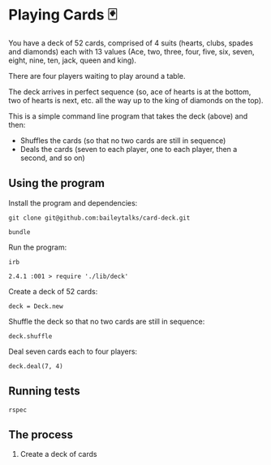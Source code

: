 # Playing Cards 🃏

You have a deck of 52 cards, comprised of 4 suits (hearts, clubs, spades and diamonds) each with 13 values (Ace, two, three, four, five, six, seven, eight, nine, ten, jack, queen and king).

There are four players waiting to play around a table.

The deck arrives in perfect sequence (so, ace of hearts is at the bottom, two of hearts is next, etc. all the way up to the king of diamonds on the top).

This is a simple command line program that takes the deck (above) and then:
* Shuffles the cards (so that no two cards are still in sequence)
* Deals the cards (seven to each player, one to each player, then a second, and so on)

## Using the program

Install the program and dependencies:

`git clone git@github.com:baileytalks/card-deck.git`

`bundle`

Run the program:

`irb`

`2.4.1 :001 > require './lib/deck'`

Create a deck of 52 cards:

`deck = Deck.new`

Shuffle the deck so that no two cards are still in sequence:

`deck.shuffle`

Deal seven cards each to four players:

`deck.deal(7, 4)`

## Running tests

`rspec`

## The process
1. Create a deck of cards
